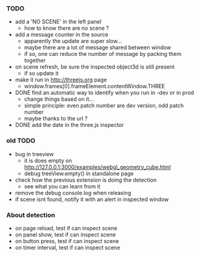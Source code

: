 ### TODO
- add a 'NO SCENE' in the left panel
  - how to know there are no scene ?
- add a message counter in the source
  - apparently the update are super slow...
  - maybe there are a lot of message shared between window
  - if so, one can reduce the number of message by packing them together
- on scene refresh, be sure the inspected object3d is still present
  - if so update it
- make it run in http://threejs.org page
  - window.frames[0].frameElement.contentWindow.THREE
- DONE find an automatic way to identify when you run in -dev or in prod
  - change things based on it... 
  - simple principle: even patch number are dev version, odd patch number
  - maybe thanks to the url ?
- DONE add the date in the three.js inspector

### old TODO
- bug in treeview
  - it is does empty on http://127.0.0.1:3000/examples/webgl_geometry_cube.html
  - debug treeView.empty() in standalone page
- check how the previous extension is doing the detection
  - see what you can learn from it
- remove the debug console.log when releasing
- if scene isnt found, notify it with an alert in inspected window

### About detection
- on page reload, test if can inspect scene
- on panel show, test if can inspect scene
- on button press, test if can inspect scene
- on timer interval, test if can inspect scene
